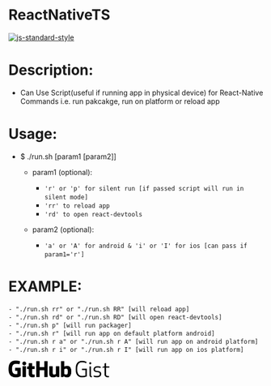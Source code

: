 # ReactNativeTS

[![js-standard-style](https://img.shields.io/badge/code%20style-standard-brightgreen.svg?style=flat)](http://standardjs.com/)

# Description:

- Can Use Script(useful if running app in physical device) for React-Native Commands i.e. run pakcakge, run on platform or reload app

# Usage:

- \$ ./run.sh [param1 [param2]]

  - param1 (optional):

    - `'r' or 'p' for silent run [if passed script will run in silent mode]`
    - `'rr' to reload app`
    - `'rd' to open react-devtools`

  - param2 (optional):

    - `'a' or 'A' for android & 'i' or 'I' for ios [can pass if param1='r']`

# EXAMPLE:

    - "./run.sh rr" or "./run.sh RR" [will reload app]
    - "./run.sh rd" or "./run.sh RD" [will open react-devtools]
    - "./run.sh p" [will run packager]
    - "./run.sh r" [will run app on default platform android]
    - "./run.sh r a" or "./run.sh r A" [will run app on android platform]
    - "./run.sh r i" or "./run.sh r I" [will run app on ios platform]

  <a href="https://gist.github.com/TechGeekD/3c174e52cf720bed9305ede1d085544a"><img src="https://raw.githubusercontent.com/b4b4r07/i/master/gist/logo.png" width="200"></a>
